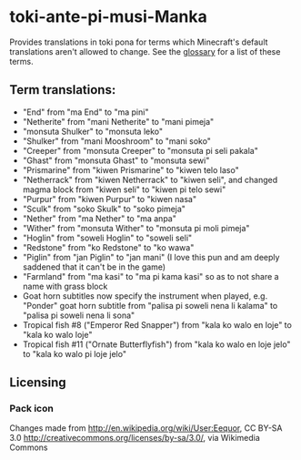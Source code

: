 # toki-ante-pi-musi-Manka
Provides translations in toki pona for terms which Minecraft's default translations aren't allowed to change. See the [glossary](https://docs.google.com/spreadsheets/d/1xxDvR2MrPUaxXwNfn-oJX-fBerEsZkfo/edit#gid=810030519) for a list of these terms.

## Term translations:
* "End" from "ma End" to "ma pini"
* "Netherite" from "mani Netherite" to "mani pimeja"
* "monsuta Shulker" to "monsuta leko"
* "Shulker" from "mani Mooshroom" to "mani soko"
* "Creeper" from "monsuta Creeper" to "monsuta pi seli pakala"
* "Ghast" from "monsuta Ghast" to "monsuta sewi"
* "Prismarine" from "kiwen Prismarine" to "kiwen telo laso"
* "Netherrack" from "kiwen Netherrack" to "kiwen seli", and changed magma block from "kiwen seli" to "kiwen pi telo sewi"
* "Purpur" from "kiwen Purpur" to "kiwen nasa"
* "Sculk" from "soko Skulk" to "soko pimeja"
* "Nether" from "ma Nether" to "ma anpa"
* "Wither" from "monsuta Wither" to "monsuta pi moli pimeja"
* "Hoglin" from "soweli Hoglin" to "soweli seli"
* "Redstone" from "ko Redstone" to "ko wawa"
* "Piglin" from "jan Piglin" to "jan mani" (I love this pun and am deeply saddened that it can't be in the game)
* "Farmland" from "ma kasi" to "ma pi kama kasi" so as to not share a name with grass block
* Goat horn subtitles now specify the instrument when played, e.g. "Ponder" goat horn subtitle from "palisa pi soweli nena li kalama" to "palisa pi soweli nena li sona"
* Tropical fish #8 ("Emperor Red Snapper") from "kala ko walo en loje" to "kala ko walo loje"
* Tropical fish #11 ("Ornate Butterflyfish") from "kala ko walo en loje jelo" to "kala ko walo pi loje jelo"

## Licensing
### Pack icon
Changes made from
http://en.wikipedia.org/wiki/User:Eequor, CC BY-SA 3.0 <http://creativecommons.org/licenses/by-sa/3.0/>, via Wikimedia Commons